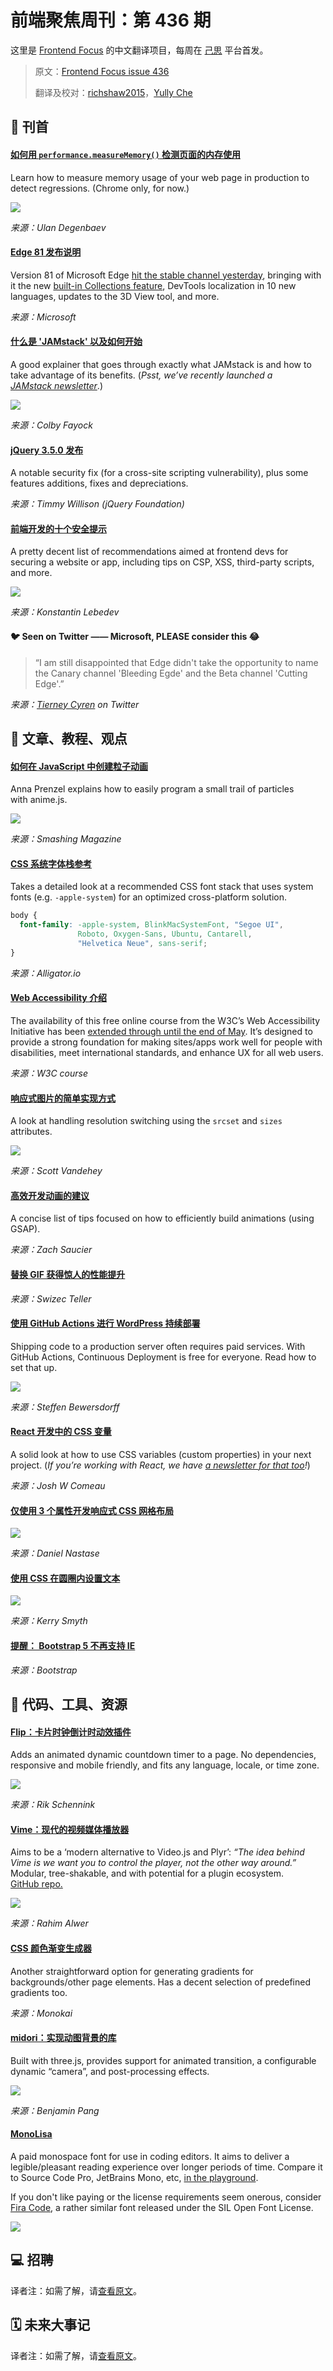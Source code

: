 # 前端聚焦周刊：第 436 期

这里是 [Frontend Focus](https://frontendfoc.us/latest) 的中文翻译项目，每周在 [己思](https://ohmyrss.com/?fef) 平台首发。

> 原文：[Frontend Focus issue 436](https://frontendfoc.us/issues/436)
> 
> 翻译及校对：[richshaw2015](https://github.com/richshaw2015)，[Yully Che](https://github.com/chechebecomestrong)

## 🚀 刊首

#### [如何用 `performance.measureMemory()` 检测页面的内存使用](https://frontendfoc.us/link/86774/rss "web.dev")

Learn how to measure memory usage of your web page in production to detect regressions. (Chrome only, for now.)

[![](https://res.cloudinary.com/cpress/image/upload/w_1280,e_sharpen:60/v1586965328/kw2xzpv1oragnlmajied.jpg)](https://frontendfoc.us/link/86774/rss)

*来源：Ulan Degenbaev*

#### [Edge 81 发布说明](https://frontendfoc.us/link/86775/rss "docs.microsoft.com")

Version 81 of Microsoft Edge [hit the stable channel yesterday](https://frontendfoc.us/link/86776/rss), bringing with it the new [built-in Collections feature](https://frontendfoc.us/link/86777/rss), DevTools localization in 10 new languages, updates to the 3D View tool, and more.

*来源：Microsoft*

#### [什么是 'JAMstack' 以及如何开始](https://frontendfoc.us/link/86779/rss "www.freecodecamp.org")

A good explainer that goes through exactly what JAMstack is and how to take advantage of its benefits. (_Psst, we’ve recently launched a [JAMstack newsletter](https://frontendfoc.us/link/86780/rss)_.)

![](https://www.freecodecamp.org/news/content/images/2020/02/content-mesh-1.jpg)

*来源：Colby Fayock*

#### [jQuery 3.5.0 发布](https://frontendfoc.us/link/86781/rss "blog.jquery.com")

A notable security fix (for a cross-site scripting vulnerability), plus some features additions, fixes and depreciations.

*来源：Timmy Willison (jQuery Foundation)*

#### [前端开发的十个安全提示](https://frontendfoc.us/link/86785/rss "hackernoon.com")

A pretty decent list of recommendations aimed at frontend devs for securing a website or app, including tips on CSP, XSS, third-party scripts, and more.

![](https://hackernoon.com/drafts/qb5732ov.png)

*来源：Konstantin Lebedev*

#### 🐦 Seen on Twitter —— Microsoft, PLEASE consider this 😂

> “I am still disappointed that Edge didn't take the opportunity to name the Canary channel 'Bleeding Egde' and the Beta channel 'Cutting Edge'.”

*来源：[Tierney Cyren](https://frontendfoc.us/link/86782/rss) on Twitter*

## 📙 文章、教程、观点

#### [如何在 JavaScript 中创建粒子动画](https://frontendfoc.us/link/86792/rss "www.smashingmagazine.com")

Anna Prenzel explains how to easily program a small trail of particles with anime.js.

![](https://cloud.netlifyusercontent.com/assets/344dbf88-fdf9-42bb-adb4-46f01eedd629/b4df8668-e60b-4767-9452-3f641c90dbd0/4-partical-trail-animation-javascript.gif)

*来源：Smashing Magazine*

#### [CSS 系统字体栈参考](https://frontendfoc.us/link/86786/rss "alligator.io")

Takes a detailed look at a recommended CSS font stack that uses system fonts (e.g. `-apple-system`) for an optimized cross-platform solution.

```css
body {
  font-family: -apple-system, BlinkMacSystemFont, "Segoe UI",
               Roboto, Oxygen-Sans, Ubuntu, Cantarell,
               "Helvetica Neue", sans-serif;
}
```

*来源：Alligator.io*

#### [Web Accessibility 介绍](https://frontendfoc.us/link/86787/rss "www.edx.org")

The availability of this free online course from the W3C’s Web Accessibility Initiative has been [extended through until the end of May](https://frontendfoc.us/link/86788/rss). It’s designed to provide a strong foundation for making sites/apps work well for people with disabilities, meet international standards, and enhance UX for all web users.

*来源：W3C course*

#### [响应式图片的简单实现方式](https://frontendfoc.us/link/86789/rss "cloudfour.com")

A look at handling resolution switching using the `srcset` and `sizes` attributes.

![](https://29comwzoq712ml5vj5gf479x-wpengine.netdna-ssl.com/wp-content/uploads/2020/03/summary.png)

*来源：Scott Vandehey*

#### [高效开发动画的建议](https://frontendfoc.us/link/86790/rss "css-tricks.com")

A concise list of tips focused on how to efficiently build animations (using GSAP).

*来源：Zach Saucier*

#### [替换 GIF 获得惊人的性能提升](https://frontendfoc.us/link/86791/rss "swizec.com")

*来源：Swizec Teller*

#### [使用 GitHub Actions 进行 WordPress 持续部署](https://frontendfoc.us/link/86793/rss "css-tricks.com")

Shipping code to a production server often requires paid services. With GitHub Actions, Continuous Deployment is free for everyone. Read how to set that up.

![](https://i2.wp.com/css-tricks.com/wp-content/uploads/2020/03/dzCWT0Yg.png?w=1600&ssl=1)

*来源：Steffen Bewersdorff*

#### [React 开发中的 CSS 变量](https://frontendfoc.us/link/86794/rss "joshwcomeau.com")

A solid look at how to use CSS variables (custom properties) in your next project. (_If you’re working with React, we have [a newsletter for that too](https://frontendfoc.us/link/86795/rss)!_)

*来源：Josh W Comeau*

#### [仅使用 3 个属性开发响应式 CSS 网格布局](https://frontendfoc.us/link/86796/rss "www.js-craft.io")

![](http://www.js-craft.io/wp-content/uploads/2020/04/Screen-Shot-2020-04-13-at-12.55.52.png)

*来源：Daniel Nastase*

#### [使用 CSS 在圆圈内设置文本](https://frontendfoc.us/link/86797/rss "css-tricks.com")

![](https://i0.wp.com/css-tricks.com/wp-content/uploads/2020/03/text-circle-03.png?w=1200&ssl=1)

*来源：Kerry Smyth*

#### [提醒： Bootstrap 5 不再支持 IE](https://frontendfoc.us/link/86798/rss "github.com")

*来源：Bootstrap*

## 🔧 代码、工具、资源

#### [Flip：卡片时钟倒计时动效插件](https://frontendfoc.us/link/86799/rss "pqina.nl")

Adds an animated dynamic countdown timer to a page. No dependencies, responsive and mobile friendly, and fits any language, locale, or time zone.

![](https://res.cloudinary.com/cpress/image/upload/w_1280,e_sharpen:60/v1586943625/hgtm77tvxazwm7pg4zfp.png)

*来源：Rik Schennink*

#### [Vime：现代的视频媒体播放器](https://frontendfoc.us/link/86800/rss "vime-js.com")

Aims to be a ‘modern alternative to Video.js and Plyr’: _“The idea behind Vime is we want you to control the player, not the other way around.”_ Modular, tree-shakable, and with potential for a plugin ecosystem. [GitHub repo.](https://frontendfoc.us/link/86801/rss)

![](https://gblobscdn.gitbook.com/assets%2F-M3z-zLJGX8KsAitcZLa%2F-M4hQW7A-jU2ztua4aAg%2F-M4hQYilObPlWz5axlo7%2Fplayer-example-3.png?alt=media)

*来源：Rahim Alwer*

#### [CSS 颜色渐变生成器](https://frontendfoc.us/link/86802/rss "mybrandnewlogo.com")

Another straightforward option for generating gradients for backgrounds/other page elements. Has a decent selection of predefined gradients too.

*来源：Monokai*

#### [midori：实现动图背景的库](https://frontendfoc.us/link/86803/rss "github.com")

Built with three.js, provides support for animated transition, a configurable dynamic “camera”, and post-processing effects.

![](https://github.com/aeroheim/midori/raw/master/docs/assets/midori.1.gif)

*来源：Benjamin Pang*

#### [MonoLisa](https://frontendfoc.us/link/86804/rss)

A paid monospace font for use in coding editors. It aims to deliver a legible/pleasant reading experience over longer periods of time. Compare it to Source Code Pro, JetBrains Mono, etc, [in the playground](https://frontendfoc.us/link/86805/rss).

If you don't like paying or the license requirements seem onerous, consider [Fira Code](https://frontendfoc.us/link/86806/rss), a rather similar font released under the SIL Open Font License.

[![](https://res.cloudinary.com/cpress/image/upload/w_1280,e_sharpen:60/v1586875371/ltesquavpltgwm3ey7il.png)](https://frontendfoc.us/link/86804/rss)

## 💻 招聘

译者注：如需了解，请[查看原文](https://frontendfoc.us/issues/436)。

## 🗓 未来大事记

译者注：如需了解，请[查看原文](https://frontendfoc.us/issues/436)。

